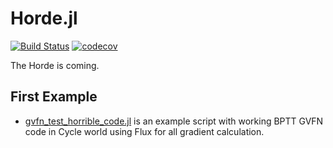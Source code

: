 # Horde.jl
[![Build Status](https://travis-ci.org/mkschleg/Horde.jl.svg?branch=master)](https://travis-ci.org/mkschleg/Horde.jl)
[![codecov](https://codecov.io/gh/mkschleg/Horde.jl/branch/master/graph/badge.svg)](https://codecov.io/gh/mkschleg/Horde.jl)

The Horde is coming.


## First Example
- [gvfn_test_horrible_code.jl](src/gvfn_test_horrible_code.jl) is an example script with working BPTT GVFN code in Cycle world using Flux for all gradient calculation.
